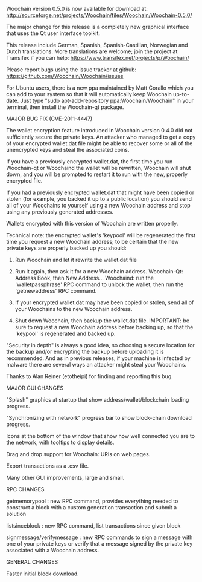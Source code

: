 Woochain version 0.5.0 is now available for download at:
http://sourceforge.net/projects/Woochain/files/Woochain/Woochain-0.5.0/

The major change for this release is a completely new graphical interface that uses the Qt user interface toolkit.

This release include German, Spanish, Spanish-Castilian, Norwegian and Dutch translations. More translations are welcome; join the project at Transifex if you can help:
https://www.transifex.net/projects/p/Woochain/

Please report bugs using the issue tracker at github:
https://github.com/Woochain/Woochain/issues

For Ubuntu users, there is a new ppa maintained by Matt Corallo which you can add to your system so that it will automatically keep Woochain up-to-date.  Just type "sudo apt-add-repository ppa:Woochain/Woochain" in your terminal, then install the Woochain-qt package.

MAJOR BUG FIX  (CVE-2011-4447)

The wallet encryption feature introduced in Woochain version 0.4.0 did not sufficiently secure the private keys. An attacker who
managed to get a copy of your encrypted wallet.dat file might be able to recover some or all of the unencrypted keys and steal the
associated coins.

If you have a previously encrypted wallet.dat, the first time you run Woochain-qt or Woochaind the wallet will be rewritten, Woochain will
shut down, and you will be prompted to restart it to run with the new, properly encrypted file.

If you had a previously encrypted wallet.dat that might have been copied or stolen (for example, you backed it up to a public
location) you should send all of your Woochains to yourself using a new Woochain address and stop using any previously generated addresses.

Wallets encrypted with this version of Woochain are written properly.

Technical note: the encrypted wallet's 'keypool' will be regenerated the first time you request a new Woochain address; to be certain that the
new private keys are properly backed up you should:

1. Run Woochain and let it rewrite the wallet.dat file

2. Run it again, then ask it for a new Woochain address.
Woochain-Qt: Address Book, then New Address...
Woochaind: run the 'walletpassphrase' RPC command to unlock the wallet,  then run the 'getnewaddress' RPC command.

3. If your encrypted wallet.dat may have been copied or stolen, send  all of your Woochains to the new Woochain address.

4. Shut down Woochain, then backup the wallet.dat file.
IMPORTANT: be sure to request a new Woochain address before backing up, so that the 'keypool' is regenerated and backed up.

"Security in depth" is always a good idea, so choosing a secure location for the backup and/or encrypting the backup before uploading it is recommended. And as in previous releases, if your machine is infected by malware there are several ways an attacker might steal your Woochains.

Thanks to Alan Reiner (etotheipi) for finding and reporting this bug.

MAJOR GUI CHANGES

"Splash" graphics at startup that show address/wallet/blockchain loading progress.

"Synchronizing with network" progress bar to show block-chain download progress.

Icons at the bottom of the window that show how well connected you are to the network, with tooltips to display details.

Drag and drop support for Woochain: URIs on web pages.

Export transactions as a .csv file.

Many other GUI improvements, large and small.

RPC CHANGES

getmemorypool : new RPC command, provides everything needed to construct a block with a custom generation transaction and submit a solution

listsinceblock : new RPC command, list transactions since given block

signmessage/verifymessage : new RPC commands to sign a message with one of your private keys or verify that a message signed by the private key associated with a Woochain address.

GENERAL CHANGES

Faster initial block download.
